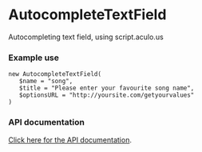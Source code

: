 # AutocompleteTextField
Autocompleting text field, using script.aculo.us
 
### Example use

~~~ {php}
new AutocompleteTextField(
   $name = "song",
   $title = "Please enter your favourite song name",
   $optionsURL = "http://yoursite.com/getyourvalues" 
)
~~~

### API documentation
[Click here for the API documentation](http://api.silverstripe.org/trunk/forms/fields-formattedinput/AutocompleteTextField.html).
